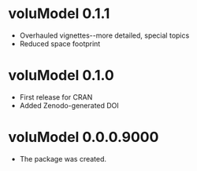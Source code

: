 # voluModel 0.1.1

- Overhauled vignettes--more detailed, special topics
- Reduced space footprint

# voluModel 0.1.0

- First release for CRAN
- Added Zenodo-generated DOI

# voluModel 0.0.0.9000

- The package was created.
